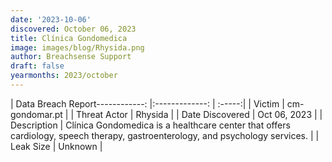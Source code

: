 ```yaml
---
date: '2023-10-06'
discovered: October 06, 2023
title: Clínica Gondomedica
image: images/blog/Rhysida.png
author: Breachsense Support
draft: false
yearmonths: 2023/october
---
```


| Data Breach Report------------:     |:-------------:    | :-----:|
| Victim      | cm-gondomar.pt      | 
| Threat Actor      | Rhysida      | 
| Date Discovered      | Oct 06, 2023      | 
| Description      | Clínica Gondomedica is a healthcare center that offers cardiology, speech therapy, gastroenterology, and psychology services.      | 
| Leak Size      | Unknown      | 

